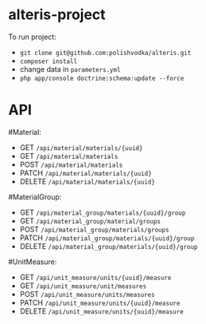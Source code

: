 alteris-project
===============

To run project:
- `git clone git@github.com:polishvodka/alteris.git`
- `composer install`
- change data in `parameters.yml`
- `php app/console doctrine:schema:update --force`

API
===============

#Material:
- GET `/api/material/materials/{uuid}`
- GET `/api/material/materials`
- POST `/api/material/materials`
- PATCH `/api/material/materials/{uuid}`
- DELETE `/api/material/materials/{uuid}`

#MaterialGroup:
- GET `/api/material_group/materials/{uuid}/group`
- GET `/api/material_group/material/groups`
- POST `/api/material_group/materials/groups`
- PATCH `/api/material_group/materials/{uuid}/group`
- DELETE `/api/material_group/materials/{uuid}/group`

#UnitMeasure:
- GET `/api/unit_measure/units/{uuid}/measure`
- GET `/api/unit_measure/unit/measures`
- POST `/api/unit_measure/units/measures`
- PATCH `/api/unit_measure/units/{uuid}/measure`
- DELETE `/api/unit_measure/units/{uuid}/measure`
